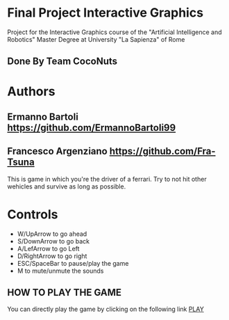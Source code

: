 # Final Project Interactive Graphics
Project for the Interactive Graphics course of the "Artificial Intelligence and Robotics" Master Degree at University "La Sapienza" of Rome
## Done By Team CocoNuts


# Authors 
## Ermanno Bartoli https://github.com/ErmannoBartoli99
## Francesco Argenziano https://github.com/Fra-Tsuna

This is game in which you're the driver of a ferrari. Try to not hit other wehicles and survive as long as possible.

# Controls

- W/UpArrow to go ahead
- S/DownArrow to go back
- A/LefArrow to go Left
- D/RightArrow to go right
- ESC/SpaceBar to pause/play the game
- M to mute/unmute the sounds


## HOW TO PLAY THE GAME
You can directly play the game by clicking on the following link
[PLAY](https://sapienzainteractivegraphicscourse.github.io/final-project-coconuts/)
